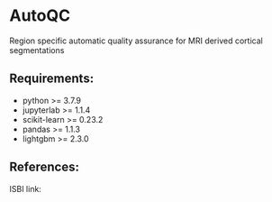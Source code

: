 # AutoQC
Region specific automatic quality assurance for MRI derived cortical segmentations

## Requirements:
* python >= 3.7.9
* jupyterlab >= 1.1.4
* scikit-learn >= 0.23.2
* pandas >= 1.1.3
* lightgbm >= 2.3.0

## References:
ISBI link:
